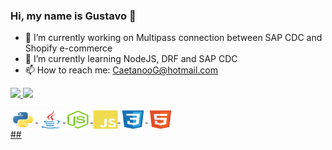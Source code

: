 ### Hi, my name is Gustavo 🚀

- 🔭 I’m currently working on Multipass connection between SAP CDC and Shopify e-commerce 
- 🌱 I’m currently learning NodeJS, DRF and SAP CDC
- 📫 How to reach me: CaetanooG@hotmail.com

<div>
  <a href="https://github.com/CaetanoGS/CaetanoGS">
  <img height='200em' src="https://github-readme-stats.vercel.app/api?username=caetanogs&show_icons=true&theme=dracula">
  <img height='200em' src="https://github-readme-stats.vercel.app/api/top-langs/?username=caetanogs&layout=compact&langs_count=16&theme=dracula">
</div>
<div style="display: inline_block"><br>
  <img align="center" alt="Caetano-py" height="30" width="40" src="https://raw.githubusercontent.com/devicons/devicon/master/icons/python/python-original.svg">
  <img align="center" alt="Caetano-java" height="30" width="40" src="https://raw.githubusercontent.com/devicons/devicon/master/icons/java/java-original.svg">
  <img align="center" alt="Caetano-node" height="30" width="40" src="https://raw.githubusercontent.com/devicons/devicon/master/icons/nodejs/nodejs-original.svg">
  <img align="center" alt="Caetano-JS" height="30" width="40" src="https://raw.githubusercontent.com/devicons/devicon/master/icons/javascript/javascript-plain.svg">
  <img align="center" alt="Caetano-JS" height="30" width="40" src="https://raw.githubusercontent.com/devicons/devicon/master/icons/css3/css3-original.svg">
  <img align="center" alt="Caetano-JS" height="30" width="40" src="https://raw.githubusercontent.com/devicons/devicon/master/icons/html5/html5-original.svg">
</div>
  ##
